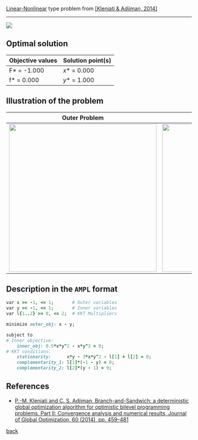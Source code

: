 [Linear-Nonlinear](/test-problems/LP-NLP-problems) type problem from [\[Kleniati & Adjiman, 2014\]][Kleniati & Adjiman, 2014]

---

![](https://github.com/basblsolver/test-problems/wiki/images/ka_2014_01_eq.jpg)

## Optimal solution

Objective values   | Solution point(s) |
------------------ | ----------------- |
F* = -1.000        | _x_* = 0.000      |
f* =  0.000        | _y_* = 1.000      |

## Illustration of the problem

Outer Problem    | Inner Problem    |
---------------- | ---------------- |
<img src="https://github.com/basblsolver/test-problems/wiki/images/ka_2014_01_outer.jpg" width="400"> | <img src="https://github.com/basblsolver/test-problems/wiki/images/ka_2014_01_inner.jpg" width="400"> |

## Description in the `AMPL` format

```ruby
var x >= -1, <= 1;       # Outer variables
var y >= -1, <= 1;       # Inner variables
var l{1..2} >= 0, <= 2;  # KKT Multipliers

minimize outer_obj: x - y;

subject to
# Inner objective:
    inner_obj: 0.5*x*y^2 - x*y^3 = 0;
# KKT conditions:
    stationarity:      x*y - 3*x*y^2 - l[1] + l[2] = 0;
    complementarity_1: l[1]*(-1 - y) = 0;
    complementarity_2: l[2]*(y - 1) = 0;
```

##  References

 - [P.-M. Kleniati and C. S. Adjiman, Branch-and-Sandwich: a deterministic global optimization algorithm for optimistic bilevel programming problems. Part II: Convergence analysis and numerical results, Journal of Global Optimization, 60 (2014), pp. 459–481](https://doi.org/10.1007/s10898-013-0120-8)

 [back](/test-problems/LP-NLP-problems)

[Kleniati & Adjiman, 2014]: https://doi.org/10.1007/s10898-013-0120-8